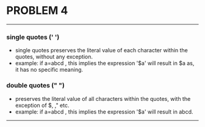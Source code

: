 # PROBLEM 4
---
### single quotes (' ')
- single quotes preserves the literal value of each character within the quotes, without any exception.
- example: if a=abcd  , this implies the expression '$a' will result in $a as, it has no specific meaning.

### double quotes (" ")
- preserves the literal value of all characters within the quotes, with the exception of $, \," etc.
- example: if a=abcd  , this implies the expression '$a' will result in abcd.
---

